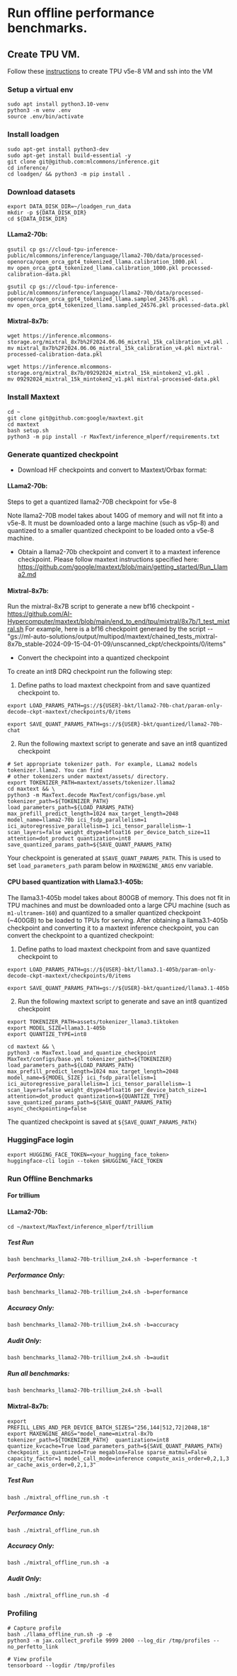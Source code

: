 # Run offline performance benchmarks.


## Create TPU VM.
Follow these [instructions](https://cloud.google.com/tpu/docs/v5e-inference#tpu-vm) to create TPU v5e-8 VM and ssh into the VM


### Setup a virtual env
```
sudo apt install python3.10-venv
python3 -m venv .env
source .env/bin/activate
```

### Install loadgen
```
sudo apt-get install python3-dev
sudo apt-get install build-essential -y
git clone git@github.com:mlcommons/inference.git
cd inference/
cd loadgen/ && python3 -m pip install .
```

### Download datasets

```
export DATA_DISK_DIR=~/loadgen_run_data
mkdir -p ${DATA_DISK_DIR}
cd ${DATA_DISK_DIR}
```

#### LLama2-70b:

```
gsutil cp gs://cloud-tpu-inference-public/mlcommons/inference/language/llama2-70b/data/processed-openorca/open_orca_gpt4_tokenized_llama.calibration_1000.pkl .
mv open_orca_gpt4_tokenized_llama.calibration_1000.pkl processed-calibration-data.pkl

gsutil cp gs://cloud-tpu-inference-public/mlcommons/inference/language/llama2-70b/data/processed-openorca/open_orca_gpt4_tokenized_llama.sampled_24576.pkl .
mv open_orca_gpt4_tokenized_llama.sampled_24576.pkl processed-data.pkl
```

#### Mixtral-8x7b:
```
wget https://inference.mlcommons-storage.org/mixtral_8x7b%2F2024.06.06_mixtral_15k_calibration_v4.pkl .
mv mixtral_8x7b%2F2024.06.06_mixtral_15k_calibration_v4.pkl mixtral-processed-calibration-data.pkl

wget https://inference.mlcommons-storage.org/mixtral_8x7b/09292024_mixtral_15k_mintoken2_v1.pkl .
mv 09292024_mixtral_15k_mintoken2_v1.pkl mixtral-processed-data.pkl
```

### Install Maxtext
```
cd ~
git clone git@github.com:google/maxtext.git
cd maxtext
bash setup.sh
python3 -m pip install -r MaxText/inference_mlperf/requirements.txt
```

### Generate quantized checkpoint

* Download HF checkpoints and convert to Maxtext/Orbax format:
#### LLama2-70b:
Steps to get a quantized llama2-70B checkpoint for v5e-8

Note llama2-70B model takes about 140G of memory and will not fit into a v5e-8. It must be downloaded onto a large machine (such as v5p-8) and quantized to a smaller quantized checkpoint to be loaded onto a v5e-8 machine.

* Obtain a llama2-70b checkpoint and convert it to a maxtext inference checkpoint. Please follow maxtext instructions specified here: https://github.com/google/maxtext/blob/main/getting_started/Run_Llama2.md

#### Mixtral-8x7b:
Run the mixtral-8x7B script to generate a new bf16 checkpoint - https://github.com/AI-Hypercomputer/maxtext/blob/main/end_to_end/tpu/mixtral/8x7b/1_test_mixtral.sh
For example, here is a bf16 checkpoint generaed by the script -- "gs://ml-auto-solutions/output/multipod/maxtext/chained_tests_mixtral-8x7b_stable-2024-09-15-04-01-09/unscanned_ckpt/checkpoints/0/items"

* Convert the checkpoint into a quantized checkpoint

To create an int8 DRQ checkpoint run the following step:

1. Define paths to load maxtext checkpoint from and save quantized checkpoint to.

```
export LOAD_PARAMS_PATH=gs://${USER}-bkt/llama2-70b-chat/param-only-decode-ckpt-maxtext/checkpoints/0/items

export SAVE_QUANT_PARAMS_PATH=gs://${USER}-bkt/quantized/llama2-70b-chat
```

2. Run the following maxtext script to generate and save an int8 quantized checkpoint

```
# Set appropriate tokenizer path. For example, LLama2 models tokenizer.llama2. You can find
# other tokenizers under maxtext/assets/ directory.
export TOKENIZER_PATH=maxtext/assets/tokenizer.llama2
cd maxtext && \
python3 -m MaxText.decode MaxText/configs/base.yml tokenizer_path=${TOKENIZER_PATH} load_parameters_path=${LOAD_PARAMS_PATH} max_prefill_predict_length=1024 max_target_length=2048 model_name=llama2-70b ici_fsdp_parallelism=1 ici_autoregressive_parallelism=1 ici_tensor_parallelism=-1 scan_layers=false weight_dtype=bfloat16 per_device_batch_size=11 attention=dot_product quantization=int8 save_quantized_params_path=${SAVE_QUANT_PARAMS_PATH}
```

Your checkpoint is generated at `$SAVE_QUANT_PARAMS_PATH`. This is used to set `load_parameters_path` param below in `MAXENGINE_ARGS` env variable.

#### CPU based quantization with Llama3.1-405b:

The llama3.1-405b model takes about 800GB of memory. This does not fit in TPU machines and must be downloaded onto a large CPU machine (such as `m1-ultramem-160`) and quantized to a smaller quantized checkpoint (~400GB) to be loaded to TPUs for serving. After obtaining a llama3.1-405b checkpoint and converting it to a maxtext inference checkpoint, you can convert the checkpoint to a quantized checkpoint:

1. Define paths to load maxtext checkpoint from and save quantized checkpoint to

```
export LOAD_PARAMS_PATH=gs://${USER}-bkt/llama3.1-405b/param-only-decode-ckpt-maxtext/checkpoints/0/items

export SAVE_QUANT_PARAMS_PATH=gs://${USER}-bkt/quantized/llama3.1-405b
```

2. Run the following maxtext script to generate and save an int8 quantized checkpoint

```
export TOKENIZER_PATH=assets/tokenizer_llama3.tiktoken
export MODEL_SIZE=llama3.1-405b
export QUANTIZE_TYPE=int8

cd maxtext && \
python3 -m MaxText.load_and_quantize_checkpoint MaxText/configs/base.yml tokenizer_path=${TOKENIZER} load_parameters_path=${LOAD_PARAMS_PATH} max_prefill_predict_length=1024 max_target_length=2048 model_name=${MODEL_SIZE} ici_fsdp_parallelism=1 ici_autoregressive_parallelism=1 ici_tensor_parallelism=-1 scan_layers=false weight_dtype=bfloat16 per_device_batch_size=1 attention=dot_product quantization=${QUANTIZE_TYPE} save_quantized_params_path=${SAVE_QUANT_PARAMS_PATH} async_checkpointing=false
```

The quantized checkpoint is saved at `${SAVE_QUANT_PARAMS_PATH}`

### HuggingFace login
```
export HUGGING_FACE_TOKEN=<your_hugging_face_token>
huggingface-cli login --token $HUGGING_FACE_TOKEN
```

### Run Offline Benchmarks

#### For trillium
#### LLama2-70b:
```
cd ~/maxtext/MaxText/inference_mlperf/trillium
```

##### Test Run
```
bash benchmarks_llama2-70b-trillium_2x4.sh -b=performance -t
```

##### Performance Only:
```
bash benchmarks_llama2-70b-trillium_2x4.sh -b=performance
```

##### Accuracy Only:
```
bash benchmarks_llama2-70b-trillium_2x4.sh -b=accuracy
```

##### Audit Only:
```
bash benchmarks_llama2-70b-trillium_2x4.sh -b=audit
```

##### Run all benchmarks:
```
bash benchmarks_llama2-70b-trillium_2x4.sh -b=all
```

#### Mixtral-8x7b:
```
export PREFILL_LENS_AND_PER_DEVICE_BATCH_SIZES="256,144|512,72|2048,18"
export MAXENGINE_ARGS="model_name=mixtral-8x7b tokenizer_path=${TOKENIZER_PATH}  quantization=int8 quantize_kvcache=True load_parameters_path=${SAVE_QUANT_PARAMS_PATH} checkpoint_is_quantized=True megablox=False sparse_matmul=False capacity_factor=1 model_call_mode=inference compute_axis_order=0,2,1,3 ar_cache_axis_order=0,2,1,3"
```

##### Test Run
```
bash ./mixtral_offline_run.sh -t
```

##### Performance Only:
```
bash ./mixtral_offline_run.sh
```

##### Accuracy Only:
```
bash ./mixtral_offline_run.sh -a
```

##### Audit Only:
```
bash ./mixtral_offline_run.sh -d
```

### Profiling

```
# Capture profile
bash ./llama_offline_run.sh -p -e
python3 -m jax.collect_profile 9999 2000 --log_dir /tmp/profiles --no_perfetto_link

# View profile
tensorboard --logdir /tmp/profiles
```
